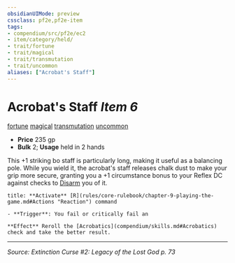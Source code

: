 ```yaml
---
obsidianUIMode: preview
cssclass: pf2e,pf2e-item
tags:
- compendium/src/pf2e/ec2
- item/category/held/
- trait/fortune
- trait/magical
- trait/transmutation
- trait/uncommon
aliases: ["Acrobat's Staff"]
---
```

# Acrobat's Staff *Item 6*  
[fortune](rules/traits/fortune.md "Fortune Effect Trait")  [magical](rules/traits/magical.md "Magical Item Trait")  [transmutation](rules/traits/transmutation.md "Transmutation School Trait")  [uncommon](rules/traits/uncommon.md "Uncommon Rarity Trait")  

- **Price** 235 gp
- **Bulk** 2; **Usage** held in 2 hands

This +1 striking bo staff is particularly long, making it useful as a balancing pole. While you wield it, the acrobat's staff releases chalk dust to make your grip more secure, granting you a +1 circumstance bonus to your Reflex DC against checks to [Disarm](rules/actions/disarm.md) you of it.

```ad-embed-ability
title: **Activate** [R](rules/core-rulebook/chapter-9-playing-the-game.md#Actions "Reaction") command

- **Trigger**: You fail or critically fail an

**Effect** Reroll the [Acrobatics](compendium/skills.md#Acrobatics) check and take the better result.
```


---
*Source: Extinction Curse #2: Legacy of the Lost God p. 73*